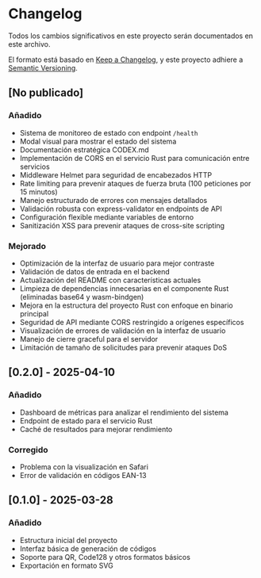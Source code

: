# Changelog

Todos los cambios significativos en este proyecto serán documentados en este archivo.

El formato está basado en [Keep a Changelog](https://keepachangelog.com/es/1.0.0/),
y este proyecto adhiere a [Semantic Versioning](https://semver.org/spec/v2.0.0.html).

## [No publicado]

### Añadido
- Sistema de monitoreo de estado con endpoint `/health`
- Modal visual para mostrar el estado del sistema
- Documentación estratégica CODEX.md
- Implementación de CORS en el servicio Rust para comunicación entre servicios
- Middleware Helmet para seguridad de encabezados HTTP
- Rate limiting para prevenir ataques de fuerza bruta (100 peticiones por 15 minutos)
- Manejo estructurado de errores con mensajes detallados
- Validación robusta con express-validator en endpoints de API
- Configuración flexible mediante variables de entorno
- Sanitización XSS para prevenir ataques de cross-site scripting

### Mejorado
- Optimización de la interfaz de usuario para mejor contraste
- Validación de datos de entrada en el backend
- Actualización del README con características actuales
- Limpieza de dependencias innecesarias en el componente Rust (eliminadas base64 y wasm-bindgen)
- Mejora en la estructura del proyecto Rust con enfoque en binario principal
- Seguridad de API mediante CORS restringido a orígenes específicos
- Visualización de errores de validación en la interfaz de usuario
- Manejo de cierre graceful para el servidor
- Limitación de tamaño de solicitudes para prevenir ataques DoS

## [0.2.0] - 2025-04-10

### Añadido
- Dashboard de métricas para analizar el rendimiento del sistema
- Endpoint de estado para el servicio Rust
- Caché de resultados para mejorar rendimiento

### Corregido
- Problema con la visualización en Safari
- Error de validación en códigos EAN-13

## [0.1.0] - 2025-03-28

### Añadido
- Estructura inicial del proyecto
- Interfaz básica de generación de códigos
- Soporte para QR, Code128 y otros formatos básicos
- Exportación en formato SVG